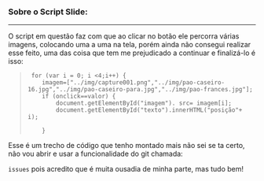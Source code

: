 ### Sobre o Script Slide:
---------------------------------------------

<p>
O script em questão faz com que ao clicar no botão ele percorra várias imagens, colocando uma a uma na tela, porém ainda não consegui realizar esse feito, uma das coisa que tem me prejudicado a continuar e finalizá-lo é isso:
</p>


<blockquote>

     for (var i = 0; i <4;i++) {
        imagem=["../img/capture001.png","../img/pao-caseiro-16.jpg","../img/pao-caseiro-para.jpg","../img/pao-frances.jpg"];
        if (onclick==valor) {
            document.getElementById("imagem"). src= imagem[i];
            document.getElementById("texto").innerHTML("posição"+ i);
            
        }
</blockquote>
 Esse é um trecho de código  que tenho montado mais não sei se ta certo, não vou abrir e usar a funcionalidade do git chamada:  
 
 `issues` pois acredito que é muita ousadia de minha parte, mas tudo bem!





